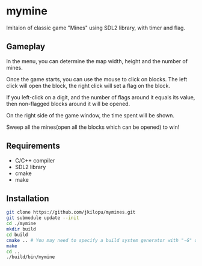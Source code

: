 # mymine

Imitaion of classic game "Mines" using SDL2 library, with timer and flag.

## Gameplay

In the menu, you can determine the map width, height and the number of mines.

Once the game starts, you can use the mouse to click on blocks. The left click will open the block, the right click will set a flag on the block.

If you left-click on a digit, and the number of flags around it equals its value, then non-flagged blocks around it will be opened. 

On the right side of the game window, the time spent will be shown.

Sweep all the mines(open all the blocks which can be opened) to win!

## Requirements

* C/C++ compiler
* SDL2 library
* cmake
* make

## Installation

``` bash
git clone https://github.com/jkilopu/mymines.git 
git submodule update --init
cd ./mymine
mkdir build
cd build
cmake .. # You may need to specify a build system generator with "-G" option
make
cd ..
./build/bin/mymine
```

